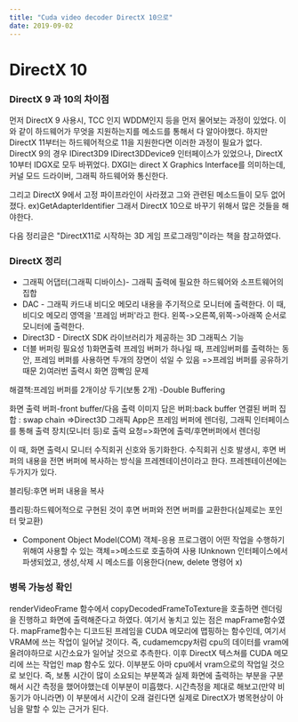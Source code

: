 ```yaml
---
title: "Cuda video decoder DirectX 10으로"
date: 2019-09-02
---
```


DirectX 10
===
### DirectX 9 과 10의 차이점

먼저 DirectX 9 사용시, TCC 인지 WDDM인지 등을 먼저 물어보는 과정이 있었다. 이와 같이 하드웨어가 무엇을 지원하는지를 메소드를 통해서
다 알아야했다. 하지만 DirectX 11부터는 하드웨어적으로 11을 지원한다면 이러한 과정이 필요가 없다.
DirectX 9의 경우 IDirect3D9 IDirect3DDevice9 인터페이스가 있었으나, DirectX 10부터 IDGX로 모두 바뀌었다.
DXGI는 direct X Graphics Interface를 의미하는데, 커널 모드 드라이버, 그래픽 하드웨어와 통신한다.

그리고 DirectX 9에서 고정 파이프라인이 사라졌고 그와 관련된 메소드들이 모두 없어졌다. ex)GetAdapterIdentifier
그래서 DirectX 10으로 바꾸기 위해서 많은 것들을 해야한다.

다음 정리글은 "DirectX11로 시작하는 3D 게임 프로그래밍"이라는 책을 참고하였다.

### DirectX 정리
* 그래픽 어댑터(그래픽 디바이스)- 그래픽 출력에 필요한 하드웨어와 소프트웨어의 집합
* DAC - 그래픽 카드내 비디오 메모리 내용을 주기적으로 모니터에 출력한다. 이 때, 비디오 메모리 영역을 '프레임 버퍼'라고 한다. 
왼쪽->오른쪽,위쪽->아래쪽 순서로 모니터에 출력한다.
* Direct3D - DirectX SDK 라이브러리가 제공하는 3D 그래픽스 기능
* 더블 버퍼링 필요성
1)화면출력 프레임 버퍼가 하나일 때, 프레임버퍼를 출력하는 동안, 프레임 버퍼를 사용하면 두개의 장면이 섞일 수 있음
=>프레임 버퍼를 공유하기 때문
2)여러번 출력시 화면 깜빡임 문제

해결책:프레임 버퍼를 2개이상 두기(보통 2개) -Double Buffering 

화면 출력 버퍼-front buffer/다음 출력 이미지 담은 버퍼:back buffer
연결된 버퍼 집합 : swap chain
=>Direct3D 그래픽 App은 프레임 버퍼에 렌더링, 그래픽 인터페이스를 통해 출력 장치(모니터 등)로 출력 요청=>화면에 출력/후면버퍼에서 렌더링

이 때, 화면 출력시 모니터 수직회귀 신호와 동기화한다. 수직회귀 신호 발생시, 후면 버퍼의 내용을 전면 버퍼에 복사하는 방식을 프레젠테이션이라고 한다.
프레젠테이션에는 두가지가 있다.


블리팅:후면 버퍼 내용을 복사

플리핑:하드웨어적으로 구현된 것이 후면 버퍼와 전면 버퍼를 교환한다(실제로는 포인터 맞교환)


* Component Object Model(COM) 객체-응용 프로그램이 어떤 작업을 수행하기 위해여 사용할 수 있는 객체=>메소드로 호출하여 사용
IUnknown 인터페이스에서 파생되었고, 생성,삭제 시 메소드를 이용한다(new, delete 명령어 x)


### 병목 가능성 확인
renderVideoFrame 함수에서 copyDecodedFrameToTexture을 호출하면 렌더링을 진행하고 화면에 출력해준다고 하였다. 여기서 놓치고 있는 점은 mapFrame함수였다. mapFrame함수는 디코드된 프레임을 CUDA 메모리에 맵핑하는 함수인데, 여기서 VRAM에 쓰는 작업이 일어날 것이다. 즉, cudamemcpy처럼 cpu의 데이터를 vram에 올려야하므로 시간소요가 일어날 것으로 추측한다. 이후 DirectX 텍스쳐를 CUDA 메모리에 쓰는 작업인 map 함수도 있다. 이부분도 아마 cpu에서 vram으로의 작업일 것으로 보인다. 즉, 보통 시간이 많이 소요되는 부분쪽과 실제 화면에 출력하는 부분을 구분해서 시간 측정을 했어야했는데 이부분이 미흡했다. 시간측정을 제대로 해보고(만약 비동기가 아니라면) 이 부분에서 시간이 오래 걸린다면 실제로 DirectX가 병목현상이 아님을 말할 수 있는 근거가 된다.
